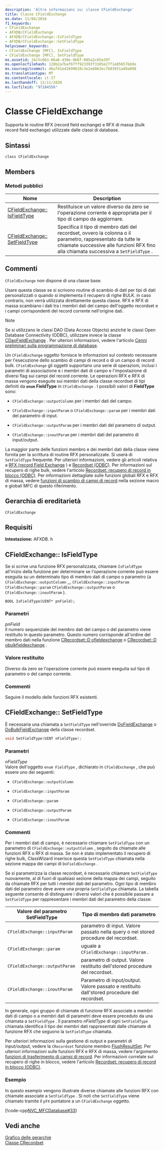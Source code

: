 ```yaml
---
description: 'Altre informazioni su: classe CFieldExchange'
title: Classe CFieldExchange
ms.date: 11/04/2016
f1_keywords:
- CFieldExchange
- AFXDB/CFieldExchange
- AFXDB/CFieldExchange::IsFieldType
- AFXDB/CFieldExchange::SetFieldType
helpviewer_keywords:
- CFieldExchange [MFC], IsFieldType
- CFieldExchange [MFC], SetFieldType
ms.assetid: 24c5c0b3-06a6-430e-9b6f-005a2c65e29f
ms.openlocfilehash: 128b2a7baf6fff923393f3105e27f1e85657bdde
ms.sourcegitcommit: d6af41e42699628c3e2e6063ec7b03931a49a098
ms.translationtype: MT
ms.contentlocale: it-IT
ms.lasthandoff: 12/11/2020
ms.locfileid: "97184556"
---
```

# <a name="cfieldexchange-class"></a>Classe CFieldExchange

Supporta le routine RFX (record field exchange) e RFX di massa (bulk record field exchange) utilizzate dalle classi di database.

## <a name="syntax"></a>Sintassi

```
class CFieldExchange
```

## <a name="members"></a>Members

### <a name="public-methods"></a>Metodi pubblici

|Nome|Description|
|----------|-----------------|
|[CFieldExchange:: IsFieldType](#isfieldtype)|Restituisce un valore diverso da zero se l'operazione corrente è appropriata per il tipo di campo da aggiornare.|
|[CFieldExchange:: SetFieldType](#setfieldtype)|Specifica il tipo di membro dati del recordset, ovvero la colonna o il parametro, rappresentato da tutte le chiamate successive alle funzioni RFX fino alla chiamata successiva a `SetFieldType` .|

## <a name="remarks"></a>Commenti

`CFieldExchange` non dispone di una classe base.

Usare questa classe se si scrivono routine di scambio di dati per tipi di dati personalizzati o quando si implementa il recupero di righe BULK. in caso contrario, non verrà utilizzata direttamente questa classe. RFX e RFX di massa scambiano i dati tra i membri dati del campo dell'oggetto recordset e i campi corrispondenti del record corrente nell'origine dati.

> [!NOTE]
> Se si utilizzano le classi DAO (Data Access Objects) anziché le classi Open Database Connectivity (ODBC), utilizzare invece la classe [CDaoFieldExchange](../../mfc/reference/cdaofieldexchange-class.md) . Per ulteriori informazioni, vedere l'articolo [Cenni preliminari sulla programmazione di database](../../data/data-access-programming-mfc-atl.md).

Un `CFieldExchange` oggetto fornisce le informazioni sul contesto necessarie per l'esecuzione dello scambio di campi di record o di un campo di record bulk. `CFieldExchange` gli oggetti supportano una serie di operazioni, inclusi i parametri di associazione e i membri dati di campo e l'impostazione di diversi flag sui campi del record corrente. Le operazioni RFX e RFX di massa vengono eseguite sui membri dati della classe recordset di tipi definiti da **`enum`** **FieldType** in `CFieldExchange` . I possibili valori di **FieldType** sono:

- `CFieldExchange::outputColumn` per i membri dati del campo.

- `CFieldExchange::inputParam` o `CFieldExchange::param` per i membri dati del parametro di input.

- `CFieldExchange::outputParam` per i membri dati del parametro di output.

- `CFieldExchange::inoutParam` per i membri dati del parametro di input/output.

La maggior parte delle funzioni membro e dei membri dati della classe viene fornita per la scrittura di routine RFX personalizzate. Si userà di `SetFieldType` frequente. Per ulteriori informazioni, vedere gli articoli relativa a [RFX (record Field Exchange](../../data/odbc/record-field-exchange-rfx.md) ) e [Recordset (ODBC)](../../data/odbc/recordset-odbc.md). Per informazioni sul recupero di righe bulk, vedere l'articolo [Recordset: recupero di record in blocco (ODBC)](../../data/odbc/recordset-fetching-records-in-bulk-odbc.md). Per informazioni dettagliate sulle funzioni globali RFX e RFX di massa, vedere [funzioni di scambio di campi di record](../../mfc/reference/record-field-exchange-functions.md) nella sezione macro e globali MFC di questo riferimento.

## <a name="inheritance-hierarchy"></a>Gerarchia di ereditarietà

`CFieldExchange`

## <a name="requirements"></a>Requisiti

**Intestazione:** AFXDB. h

## <a name="cfieldexchangeisfieldtype"></a><a name="isfieldtype"></a> CFieldExchange:: IsFieldType

Se si scrive una funzione RFX personalizzata, chiamare `IsFieldType` all'inizio della funzione per determinare se l'operazione corrente può essere eseguita su un determinato tipo di membro dati di campo o parametro (a `CFieldExchange::outputColumn` ,,, `CFieldExchange::inputParam` `CFieldExchange::param` `CFieldExchange::outputParam` o `CFieldExchange::inoutParam` ).

```
BOOL IsFieldType(UINT* pnField);
```

### <a name="parameters"></a>Parametri

*pnField*<br/>
Il numero sequenziale del membro dati del campo o del parametro viene restituito in questo parametro. Questo numero corrisponde all'ordine del membro dati nella funzione [CRecordset::D ofieldexchange](../../mfc/reference/crecordset-class.md#dofieldexchange) o [CRecordset::D obulkfieldexchange](../../mfc/reference/crecordset-class.md#dobulkfieldexchange) .

### <a name="return-value"></a>Valore restituito

Diverso da zero se l'operazione corrente può essere eseguita sul tipo di parametro o del campo corrente.

### <a name="remarks"></a>Commenti

Seguire il modello delle funzioni RFX esistenti.

## <a name="cfieldexchangesetfieldtype"></a><a name="setfieldtype"></a> CFieldExchange:: SetFieldType

È necessaria una chiamata a `SetFieldType` nell'override [DoFieldExchange](../../mfc/reference/crecordset-class.md#dofieldexchange) o [DoBulkFieldExchange](../../mfc/reference/crecordset-class.md#dobulkfieldexchange) della classe recordset.

```cpp
void SetFieldType(UINT nFieldType);
```

### <a name="parameters"></a>Parametri

*nFieldType*<br/>
Valore dell'oggetto `enum FieldType` , dichiarato in `CFieldExchange` , che può essere uno dei seguenti:

- `CFieldExchange::outputColumn`

- `CFieldExchange::inputParam`

- `CFieldExchange::param`

- `CFieldExchange::outputParam`

- `CFieldExchange::inoutParam`

### <a name="remarks"></a>Commenti

Per i membri dati di campo, è necessario chiamare `SetFieldType` con un parametro di `CFieldExchange::outputColumn` , seguito da chiamate alle funzioni RFX o RFX di massa. Se non è stato implementato il recupero di righe bulk, ClassWizard inserisce questa `SetFieldType` chiamata nella sezione mappa dei campi di `DoFieldExchange` .

Se si parametrizza la classe recordset, è necessario chiamare `SetFieldType` nuovamente, al di fuori di qualsiasi sezione della mappa dei campi, seguito da chiamate RFX per tutti i membri dati del parametro. Ogni tipo di membro dati del parametro deve avere una propria `SetFieldType` chiamata. La tabella seguente consente di distinguere i diversi valori che è possibile passare a `SetFieldType` per rappresentare i membri dati del parametro della classe:

|Valore del parametro SetFieldType|Tipo di membro dati parametro|
|----------------------------------|-----------------------------------|
|`CFieldExchange::inputParam`|parametro di input. Valore passato nella query o nel stored procedure del recordset.|
|`CFieldExchange::param` | uguale a `CFieldExchange::inputParam` .|
|`CFieldExchange::outputParam`|parametro di output. Valore restituito dell'stored procedure del recordset.|
|`CFieldExchange::inoutParam`|Parametro di input/output. Valore passato e restituito dall'stored procedure del recordset.|

In generale, ogni gruppo di chiamate di funzione RFX associate a membri dati di campo o a membri dati di parametri deve essere preceduto da una chiamata a `SetFieldType` . Il parametro *nFieldType* di ogni `SetFieldType` chiamata identifica il tipo dei membri dati rappresentati dalle chiamate di funzione RFX che seguono la `SetFieldType` chiamata.

Per ulteriori informazioni sulla gestione di output e parametri di input/output, vedere la `CRecordset` funzione membro [FlushResultSet](../../mfc/reference/crecordset-class.md#flushresultset). Per ulteriori informazioni sulle funzioni RFX e RFX di massa, vedere l'argomento [funzioni di trasferimento di campi di record](../../mfc/reference/record-field-exchange-functions.md). Per informazioni correlate sul recupero di righe in blocco, vedere l'articolo [Recordset: recupero di record in blocco (ODBC)](../../data/odbc/recordset-fetching-records-in-bulk-odbc.md).

### <a name="example"></a>Esempio

In questo esempio vengono illustrate diverse chiamate alle funzioni RFX con chiamate associate a `SetFieldType` . Si noti che `SetFieldType` viene chiamato tramite il `pFX` puntatore a un `CFieldExchange` oggetto.

[!code-cpp[NVC_MFCDatabase#33](../../mfc/codesnippet/cpp/cfieldexchange-class_1.cpp)]

## <a name="see-also"></a>Vedi anche

[Grafico delle gerarchie](../../mfc/hierarchy-chart.md)<br/>
[Classe CRecordset](../../mfc/reference/crecordset-class.md)
